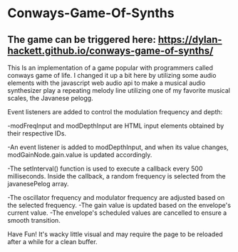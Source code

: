 # Conways-Game-Of-Synths


## The game can be triggered here: https://dylan-hackett.github.io/conways-game-of-synths/

This Is an implementation of a game popular with programmers called conways game of life. I changed it up a bit here by utilizing some audio elements with the javascript web audio api to make a musical audio synthesizer play a repeating melody line utilizing one of my favorite musical scales, the Javanese pelogg. 

Event listeners are added to control the modulation frequency and depth:

-modFreqInput and modDepthInput are HTML input elements obtained by their respective IDs.

-An event listener is added to modDepthInput, and when its value changes, modGainNode.gain.value is updated accordingly.

-The setInterval() function is used to execute a callback every 500 milliseconds.
Inside the callback, a random frequency is selected from the javanesePelog array.

-The oscillator frequency and modulator frequency are adjusted based on the selected frequency.
-The gain value is updated based on the envelope's current value.
-The envelope's scheduled values are cancelled to ensure a smooth transition.

Have Fun! It's wacky little visual and may require the page to be reloaded after a while for a clean buffer.
